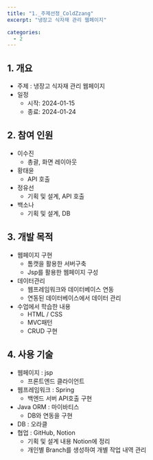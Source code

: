 ```yaml
---
title: "1._주제선정_ColdZzang"
excerpt: "냉장고 식자재 관리 웹페이지"

categories:
  - 2
---
```


## 1. 개요
- 주제 : 냉장고 식자재 관리 웹페이지
- 일정
  - 시작: 2024-01-15
  - 종료: 2024-01-24

## 2. 참여 인원
- 이수진
    - 총괄, 화면 레이아웃
- 황태윤
    - API 호출
- 정유선
    - 기획 및 설계, API 호출
- 백소나
    - 기획 및 설계, DB

## 3. 개발 목적
- 웹페이지 구현
    - 톰캣을 활용한 서버구축
    - Jsp를 활용한 웹페이지 구성
- 데이터관리
    - 웹프레임워크와 데이터베이스 연동
    - 연동된 데이터베이스에서 데이터 관리
- 수업에서 학습한 내용
    - HTML / CSS
    - MVC패턴
    - CRUD 구현

## 4. 사용 기술
- 웹페이지 : jsp
    - 프론트엔드 클라이언트
- 웹프레임워크 : Spring
    - 백엔드 서버 API호출 구현
- Java ORM : 마이바티스
    - DB와 연동을 구현
- DB : 오라클
- 협업 : GitHub, Notion
    - 기획 및 설계 내용 Notion에 정리
    - 개인별 Branch를 생성하여 개별 작업 내역 관리